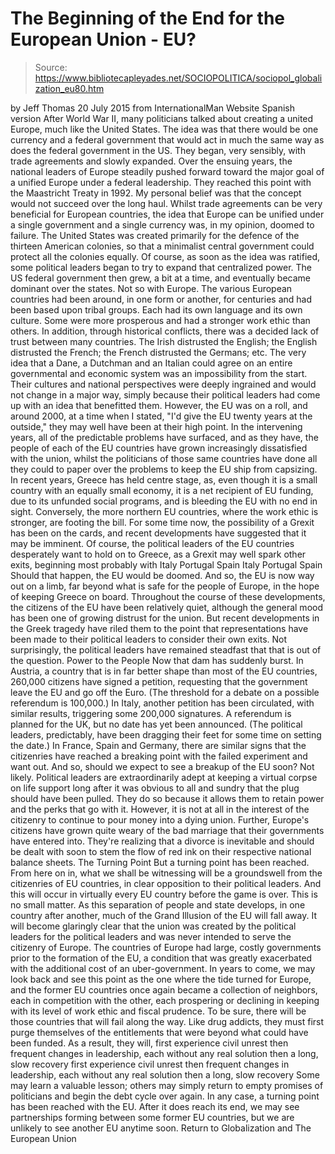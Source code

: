 # The Beginning of the End for the European Union - EU?

> Source: https://www.bibliotecapleyades.net/SOCIOPOLITICA/sociopol_globalization_eu80.htm

by Jeff Thomas 20 July 2015
from InternationalMan Website
Spanish version
After World War II, many politicians talked about creating a united Europe, much like the United States.
The idea was that there would be one currency and a federal government that would act in much the same way as does the federal government in the US. They began, very sensibly, with trade agreements and slowly expanded. Over the ensuing years, the national leaders of Europe steadily pushed forward toward the major goal of a unified Europe under a federal leadership. They reached this point with the Maastricht Treaty in 1992. My personal belief was that the concept would not succeed over the long haul. Whilst trade agreements can be very beneficial for European countries, the idea that Europe can be unified under a single government and a single currency was, in my opinion, doomed to failure. The United States was created primarily for the defence of the thirteen American colonies, so that a minimalist central government could protect all the colonies equally. Of course, as soon as the idea was ratified, some political leaders began to try to expand that centralized power.
The US federal government then grew, a bit at a time, and eventually became dominant over the states. Not so with Europe. The various European countries had been around, in one form or another, for centuries and had been based upon tribal groups. Each had its own language and its own culture. Some were more prosperous and had a stronger work ethic than others. In addition, through historical conflicts, there was a decided lack of trust between many countries. The Irish distrusted the English; the English distrusted the French; the French distrusted the Germans; etc. The very idea that a Dane, a Dutchman and an Italian could agree on an entire governmental and economic system was an impossibility from the start. Their cultures and national perspectives were deeply ingrained and would not change in a major way, simply because their political leaders had come up with an idea that benefitted them. However, the EU was on a roll, and around 2000, at a time when I stated, "I'd give the EU twenty years at the outside," they may well have been at their high point. In the intervening years, all of the predictable problems have surfaced, and as they have, the people of each of the EU countries have grown increasingly dissatisfied with the union, whilst the politicians of those same countries have done all they could to paper over the problems to keep the EU ship from capsizing. In recent years, Greece has held centre stage, as, even though it is a small country with an equally small economy, it is a net recipient of EU funding, due to its unfunded social programs, and is bleeding the EU with no end in sight. Conversely, the more northern EU countries, where the work ethic is stronger, are footing the bill. For some time now, the possibility of a Grexit has been on the cards, and recent developments have suggested that it may be imminent. Of course, the political leaders of the EU countries desperately want to hold on to Greece, as a Grexit may well spark other exits, beginning most probably with
Italy Portugal Spain
Italy
Portugal
Spain
Should that happen, the EU would be doomed.
And so, the EU is now way out on a limb, far beyond what is safe for the people of Europe, in the hope of keeping Greece on board. Throughout the course of these developments, the citizens of the EU have been relatively quiet, although the general mood has been one of growing distrust for the union.
But recent developments in the Greek tragedy have riled them to the point that representations have been made to their political leaders to consider their own exits.
Not surprisingly, the political leaders have remained steadfast that that is out of the question.
Power to the People Now that dam has suddenly burst.
In Austria, a country that is in far better shape than most of the EU countries, 260,000 citizens have signed a petition, requesting that the government leave the EU and go off the Euro. (The threshold for a debate on a possible referendum is 100,000.) In Italy, another petition has been circulated, with similar results, triggering some 200,000 signatures. A referendum is planned for the UK, but no date has yet been announced. (The political leaders, predictably, have been dragging their feet for some time on setting the date.) In France, Spain and Germany, there are similar signs that the citizenries have reached a breaking point with the failed experiment and want out. And so, should we expect to see a breakup of the EU soon? Not likely. Political leaders are extraordinarily adept at keeping a virtual corpse on life support long after it was obvious to all and sundry that the plug should have been pulled.
They do so because it allows them to retain power and the perks that go with it.
However, it is not at all in the interest of the citizenry to continue to pour money into a dying union. Further, Europe's citizens have grown quite weary of the bad marriage that their governments have entered into.
They're realizing that a divorce is inevitable and should be dealt with soon to stem the flow of red ink on their respective national balance sheets.
The Turning Point But a turning point has been reached.
From here on in, what we shall be witnessing will be a groundswell from the citizenries of EU countries, in clear opposition to their political leaders. And this will occur in virtually every EU country before the game is over. This is no small matter. As this separation of people and state develops, in one country after another, much of the Grand Illusion of the EU will fall away. It will become glaringly clear that the union was created by the political leaders for the political leaders and was never intended to serve the citizenry of Europe. The countries of Europe had large, costly governments prior to the formation of the EU, a condition that was greatly exacerbated with the additional cost of an uber-government. In years to come, we may look back and see this point as the one where the tide turned for Europe, and the former EU countries once again became a collection of neighbors, each in competition with the other, each prospering or declining in keeping with its level of work ethic and fiscal prudence. To be sure, there will be those countries that will fail along the way. Like drug addicts, they must first purge themselves of the entitlements that were beyond what could have been funded. As a result, they will,
first experience civil unrest then frequent changes in leadership, each without any real solution then a long, slow recovery
first experience civil unrest
then frequent changes in leadership, each without any real solution
then a long, slow recovery
Some may learn a valuable lesson; others may simply return to empty promises of politicians and begin the debt cycle over again. In any case, a turning point has been reached with the EU. After it does reach its end, we may see partnerships forming between some former EU countries, but we are unlikely to see another EU anytime soon.
Return to Globalization and The European Union

